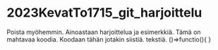# 2023KevatTo1715_git_harjoittelu
Poista myöhemmin. Ainoastaan harjoittelua ja esimerkkiä.
Tämä on mahtavaa koodia. Koodaan tähän jotakin siistiä. tekstiä.
()=>functio(){
}